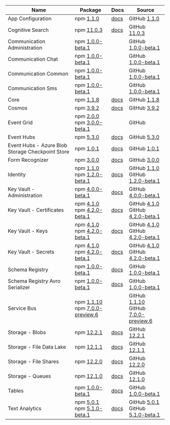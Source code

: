 | Name | Package | Docs | Source |
| ---- | ------- | ---- | ------ |
| App Configuration | npm [1.1.0](https://www.npmjs.com/package/@azure/app-configuration/v/1.1.0) | [docs](https://docs.microsoft.com/javascript/api/overview/azure/app-configuration-readme/) | GitHub [1.1.0](https://github.com/Azure/azure-sdk-for-js/tree/@azure/app-configuration_1.1.0/sdk/appconfiguration/app-configuration/) |
| Cognitive Search | npm [11.0.3](https://www.npmjs.com/package/@azure/search-documents/v/11.0.3) | [docs](https://docs.microsoft.com/javascript/api/overview/azure/search-documents-readme/) | GitHub [11.0.3](https://github.com/Azure/azure-sdk-for-js/tree/@azure/search-documents_11.0.3/sdk/search/search-documents/) |
| Communication Administration | npm [1.0.0-beta.1](https://www.npmjs.com/package/@azure/communication-administration/v/1.0.0-beta.1) |  | GitHub [1.0.0-beta.1](https://github.com/Azure/azure-sdk-for-js/tree/@azure/communication-administration_1.0.0-beta.1/sdk/communication/communication-administration/) |
| Communication Chat | npm [1.0.0-beta.1](https://www.npmjs.com/package/@azure/communication-chat/v/1.0.0-beta.1) |  | GitHub [1.0.0-beta.1](https://github.com/Azure/azure-sdk-for-js/tree/@azure/communication-chat_1.0.0-beta.1/sdk/communication/communication-chat/) |
| Communication Common | npm [1.0.0-beta.1](https://www.npmjs.com/package/@azure/communication-common/v/1.0.0-beta.1) |  | GitHub [1.0.0-beta.1](https://github.com/Azure/azure-sdk-for-js/tree/@azure/communication-common_1.0.0-beta.1/sdk/communication/communication-common/) |
| Communication Sms | npm [1.0.0-beta.1](https://www.npmjs.com/package/@azure/communication-sms/v/1.0.0-beta.1) |  | GitHub [1.0.0-beta.1](https://github.com/Azure/azure-sdk-for-js/tree/@azure/communication-sms_1.0.0-beta.1/sdk/communication/communication-sms/) |
| Core | npm [1.1.8](https://www.npmjs.com/package/@azure/core-http/v/1.1.8) | [docs](https://docs.microsoft.com/javascript/api/overview/azure/core-http-readme/) | GitHub [1.1.8](https://github.com/Azure/azure-sdk-for-js/tree/@azure/core-http_1.1.8/sdk/core/core-http/) |
| Cosmos | npm [3.9.2](https://www.npmjs.com/package/@azure/cosmos/v/3.9.2) | [docs](https://docs.microsoft.com/javascript/api/overview/azure/cosmos-readme/) | GitHub [3.9.2](https://github.com/Azure/azure-sdk-for-js/tree/@azure/cosmos_3.9.2/sdk/cosmosdb/cosmos/) |
| Event Grid | npm [2.0.0](https://www.npmjs.com/package/@azure/eventgrid/v/2.0.0)<br>npm [3.0.0-beta.1](https://www.npmjs.com/package/@azure/eventgrid/v/3.0.0-beta.1) |  | GitHub [](https://github.com/Azure/azure-sdk-for-js/tree/master/sdk/eventgrid/eventgrid) |
| Event Hubs | npm [5.3.0](https://www.npmjs.com/package/@azure/event-hubs/v/5.3.0) | [docs](https://docs.microsoft.com/javascript/api/overview/azure/event-hubs-readme/) | GitHub [5.3.0](https://github.com/Azure/azure-sdk-for-js/tree/@azure/event-hubs_5.3.0/sdk/eventhub/event-hubs/) |
| Event Hubs - Azure Blob Storage Checkpoint Store | npm [1.0.1](https://www.npmjs.com/package/@azure/eventhubs-checkpointstore-blob/v/1.0.1) | [docs](https://docs.microsoft.com/javascript/api/overview/azure/eventhubs-checkpointstore-blob-readme/) | GitHub [1.0.1](https://github.com/Azure/azure-sdk-for-js/tree/@azure/eventhubs-checkpointstore-blob_1.0.1/sdk/eventhub/eventhubs-checkpointstore-blob/) |
| Form Recognizer | npm [3.0.0](https://www.npmjs.com/package/@azure/ai-form-recognizer/v/3.0.0) | [docs](https://docs.microsoft.com/javascript/api/overview/azure/ai-form-recognizer-readme/) | GitHub [3.0.0](https://github.com/Azure/azure-sdk-for-js/tree/@azure/ai-form-recognizer_3.0.0/sdk/formrecognizer/ai-form-recognizer/) |
| Identity | npm [1.1.0](https://www.npmjs.com/package/@azure/identity/v/1.1.0)<br>npm [1.2.0-beta.1](https://www.npmjs.com/package/@azure/identity/v/1.2.0-beta.1) | [docs](https://docs.microsoft.com/javascript/api/overview/azure/identity-readme-pre/) | GitHub [1.1.0](https://github.com/Azure/azure-sdk-for-js/tree/@azure/identity_1.1.0/sdk/identity/identity/)<br>GitHub [1.2.0-beta.1](https://github.com/Azure/azure-sdk-for-js/tree/@azure/identity_1.2.0-beta.1/sdk/identity/identity/) |
| Key Vault - Administration | npm [4.0.0-beta.1](https://www.npmjs.com/package/@azure/keyvault-admin/v/4.0.0-beta.1) | [docs](https://docs.microsoft.com/javascript/api/overview/azure/keyvault-admin-readme-pre/) | GitHub [4.0.0-beta.1](https://github.com/Azure/azure-sdk-for-js/tree/@azure/keyvault-admin_4.0.0-beta.1/sdk/keyvault/keyvault-admin/) |
| Key Vault - Certificates | npm [4.1.0](https://www.npmjs.com/package/@azure/keyvault-certificates/v/4.1.0)<br>npm [4.2.0-beta.1](https://www.npmjs.com/package/@azure/keyvault-certificates/v/4.2.0-beta.1) | [docs](https://docs.microsoft.com/javascript/api/overview/azure/keyvault-certificates-readme-pre/) | GitHub [4.1.0](https://github.com/Azure/azure-sdk-for-js/tree/@azure/keyvault-certificates_4.1.0/sdk/keyvault/keyvault-certificates/)<br>GitHub [4.2.0-beta.1](https://github.com/Azure/azure-sdk-for-js/tree/@azure/keyvault-certificates_4.2.0-beta.1/sdk/keyvault/keyvault-certificates/) |
| Key Vault - Keys | npm [4.1.0](https://www.npmjs.com/package/@azure/keyvault-keys/v/4.1.0)<br>npm [4.2.0-beta.1](https://www.npmjs.com/package/@azure/keyvault-keys/v/4.2.0-beta.1) | [docs](https://docs.microsoft.com/javascript/api/overview/azure/keyvault-keys-readme-pre/) | GitHub [4.1.0](https://github.com/Azure/azure-sdk-for-js/tree/@azure/keyvault-keys_4.1.0/sdk/keyvault/keyvault-keys/)<br>GitHub [4.2.0-beta.1](https://github.com/Azure/azure-sdk-for-js/tree/@azure/keyvault-keys_4.2.0-beta.1/sdk/keyvault/keyvault-keys/) |
| Key Vault - Secrets | npm [4.1.0](https://www.npmjs.com/package/@azure/keyvault-secrets/v/4.1.0)<br>npm [4.2.0-beta.1](https://www.npmjs.com/package/@azure/keyvault-secrets/v/4.2.0-beta.1) | [docs](https://docs.microsoft.com/javascript/api/overview/azure/keyvault-secrets-readme-pre/) | GitHub [4.1.0](https://github.com/Azure/azure-sdk-for-js/tree/@azure/keyvault-secrets_4.1.0/sdk/keyvault/keyvault-secrets/)<br>GitHub [4.2.0-beta.1](https://github.com/Azure/azure-sdk-for-js/tree/@azure/keyvault-secrets_4.2.0-beta.1/sdk/keyvault/keyvault-secrets/) |
| Schema Registry | npm [1.0.0-beta.1](https://www.npmjs.com/package/@azure/schema-registry/v/1.0.0-beta.1) | [docs](https://docs.microsoft.com/javascript/api/overview/azure/schema-registry-readme-pre/) | GitHub [1.0.0-beta.1](https://github.com/Azure/azure-sdk-for-js/tree/@azure/schema-registry_1.0.0-beta.1/sdk/schemaregistry/schema-registry/) |
| Schema Registry Avro Serializer | npm [1.0.0-beta.1](https://www.npmjs.com/package/@azure/schema-registry-avro/v/1.0.0-beta.1) | [docs](https://docs.microsoft.com/javascript/api/overview/azure/schema-registry-avro-readme-pre/) | GitHub [1.0.0-beta.1](https://github.com/Azure/azure-sdk-for-js/tree/@azure/schema-registry-avro_1.0.0-beta.1/sdk/schemaregistry/schema-registry-avro/) |
| Service Bus | npm [1.1.10](https://www.npmjs.com/package/@azure/service-bus/v/1.1.10)<br>npm [7.0.0-preview.6](https://www.npmjs.com/package/@azure/service-bus/v/7.0.0-preview.6) |  | GitHub [1.1.10](https://github.com/Azure/azure-sdk-for-js/tree/@azure/service-bus_1.1.10/sdk/servicebus/service-bus/)<br>GitHub [7.0.0-preview.6](https://github.com/Azure/azure-sdk-for-js/tree/@azure/service-bus_7.0.0-preview.6/sdk/servicebus/service-bus/) |
| Storage - Blobs | npm [12.2.1](https://www.npmjs.com/package/@azure/storage-blob/v/12.2.1) | [docs](https://docs.microsoft.com/javascript/api/overview/azure/storage-blob-readme/) | GitHub [12.2.1](https://github.com/Azure/azure-sdk-for-js/tree/@azure/storage-blob_12.2.1/sdk/storage/storage-blob/) |
| Storage - File Data Lake | npm [12.1.1](https://www.npmjs.com/package/@azure/storage-file-datalake/v/12.1.1) | [docs](https://docs.microsoft.com/javascript/api/overview/azure/storage-file-datalake-readme/) | GitHub [12.1.1](https://github.com/Azure/azure-sdk-for-js/tree/@azure/storage-file-datalake_12.1.1/sdk/storage/storage-file-datalake/) |
| Storage - File Shares | npm [12.2.0](https://www.npmjs.com/package/@azure/storage-file-share/v/12.2.0) | [docs](https://docs.microsoft.com/javascript/api/overview/azure/storage-file-share-readme/) | GitHub [12.2.0](https://github.com/Azure/azure-sdk-for-js/tree/@azure/storage-file-share_12.2.0/sdk/storage/storage-file-share/) |
| Storage - Queues | npm [12.1.0](https://www.npmjs.com/package/@azure/storage-queue/v/12.1.0) | [docs](https://docs.microsoft.com/javascript/api/overview/azure/storage-queue-readme/) | GitHub [12.1.0](https://github.com/Azure/azure-sdk-for-js/tree/@azure/storage-queue_12.1.0/sdk/storage/storage-queue/) |
| Tables | npm [1.0.0-beta.1](https://www.npmjs.com/package/@azure/data-tables/v/1.0.0-beta.1) | [docs](https://docs.microsoft.com/javascript/api/overview/azure/data-tables-readme-pre/) | GitHub [1.0.0-beta.1](https://github.com/Azure/azure-sdk-for-js/tree/@azure/data-tables_1.0.0-beta.1/sdk/tables/data-tables/) |
| Text Analytics | npm [5.0.1](https://www.npmjs.com/package/@azure/ai-text-analytics/v/5.0.1)<br>npm [5.1.0-beta.1](https://www.npmjs.com/package/@azure/ai-text-analytics/v/5.1.0-beta.1) | [docs](https://docs.microsoft.com/javascript/api/overview/azure/ai-text-analytics-readme-pre/) | GitHub [5.0.1](https://github.com/Azure/azure-sdk-for-js/tree/@azure/ai-text-analytics_5.0.1/sdk/textanalytics/ai-text-analytics/)<br>GitHub [5.1.0-beta.1](https://github.com/Azure/azure-sdk-for-js/tree/@azure/ai-text-analytics_5.1.0-beta.1/sdk/textanalytics/ai-text-analytics/) |
